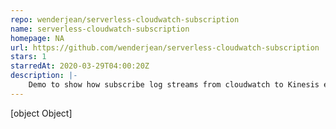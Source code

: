 ```yaml
---
repo: wenderjean/serverless-cloudwatch-subscription
name: serverless-cloudwatch-subscription
homepage: NA
url: https://github.com/wenderjean/serverless-cloudwatch-subscription
stars: 1
starredAt: 2020-03-29T04:00:20Z
description: |-
    Demo to show how subscribe log streams from cloudwatch to Kinesis event
---
```


[object Object]
